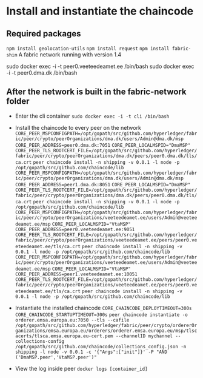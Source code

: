# Install and instantiate the chaincode

## Required packages
`npm install geolocation-utils`
`npm install request`
`npm install fabric-shim`
A fabric network running with version 1.4

sudo docker exec -i -t peer0.veeteedeamet.ee /bin/bash
sudo docker exec -i -t peer0.dma.dk /bin/bash


## After the network is built in the fabric-network folder
- Enter the cli container
`sudo docker exec -i -t cli /bin/bash`

- Install the chaincode to every peer on the network
`CORE_PEER_MSPCONFIGPATH=/opt/gopath/src/github.com/hyperledger/fabric/peer/crypto/peerOrganizations/dma.dk/users/Admin@dma.dk/msp`
`CORE_PEER_ADDRESS=peer0.dma.dk:7051`
`CORE_PEER_LOCALMSPID="DmaMSP"`
`CORE_PEER_TLS_ROOTCERT_FILE=/opt/gopath/src/github.com/hyperledger/fabric/peer/crypto/peerOrganizations/dma.dk/peers/peer0.dma.dk/tls/ca.crt`
`peer chaincode install -n shipping -v 0.0.1 -l node -p /opt/gopath/src/github.com/chaincode/lib`
`CORE_PEER_MSPCONFIGPATH=/opt/gopath/src/github.com/hyperledger/fabric/peer/crypto/peerOrganizations/dma.dk/users/Admin@dma.dk/msp`
`CORE_PEER_ADDRESS=peer1.dma.dk:8051`
`CORE_PEER_LOCALMSPID="DmaMSP"`
`CORE_PEER_TLS_ROOTCERT_FILE=/opt/gopath/src/github.com/hyperledger/fabric/peer/crypto/peerOrganizations/dma.dk/peers/peer0.dma.dk/tls/ca.crt`
`peer chaincode install -n shipping -v 0.0.1 -l node -p /opt/gopath/src/github.com/chaincode/lib`
`CORE_PEER_MSPCONFIGPATH=/opt/gopath/src/github.com/hyperledger/fabric/peer/crypto/peerOrganizations/veeteedeamet.ee/users/Admin@veeteedeamet.ee/msp`
`CORE_PEER_LOCALMSPID="VtaMSP"`
`CORE_PEER_ADDRESS=peer0.veeteedeamet.ee:9051`
`CORE_PEER_TLS_ROOTCERT_FILE=/opt/gopath/src/github.com/hyperledger/fabric/peer/crypto/peerOrganizations/veeteedeamet.ee/peers/peer0.veeteedeamet.ee/tls/ca.crt`
`peer chaincode install -n shipping -v 0.0.1 -l node -p /opt/gopath/src/github.com/chaincode/lib`
`CORE_PEER_MSPCONFIGPATH=/opt/gopath/src/github.com/hyperledger/fabric/peer/crypto/peerOrganizations/veeteedeamet.ee/users/Admin@veeteedeamet.ee/msp`
`CORE_PEER_LOCALMSPID="VtaMSP"`
`CORE_PEER_ADDRESS=peer1.veeteedeamet.ee:10051`
`CORE_PEER_TLS_ROOTCERT_FILE=/opt/gopath/src/github.com/hyperledger/fabric/peer/crypto/peerOrganizations/veeteedeamet.ee/peers/peer0.veeteedeamet.ee/tls/ca.crt`
`peer chaincode install -n shipping -v 0.0.1 -l node -p /opt/gopath/src/github.com/chaincode/lib`

- Instantiate the installed chaincode
`CORE_CHAINCODE_DEPLOYTIMEOUT=300s`
`CORE_CHAINCODE_STARTUPTIMEOUT=300s`
`peer chaincode instantiate -o orderer.emsa.europa.eu:7050 --tls --cafile /opt/gopath/src/github.com/hyperledger/fabric/peer/crypto/ordererOrganizations/emsa.europa.eu/orderers/orderer.emsa.europa.eu/msp/tlscacerts/tlsca.emsa.europa.eu-cert.pem --channelID mychannel --collections-config /opt/gopath/src/github.com/chaincode/collections_config.json -n shipping -l node -v 0.0.1 -c '{"Args":["init"]}' -P "AND ('DmaMSP.peer','VtaMSP.peer')"`

- View the log inside peer
`docker logs [container_id]`
